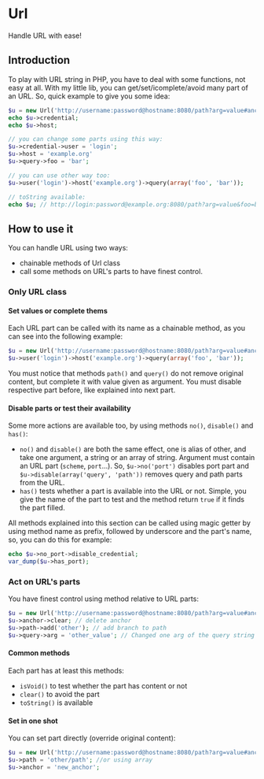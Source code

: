 # Url

Handle URL with ease!

## Introduction

To play with URL string in PHP, you have to deal with some functions, not easy at all. With my little lib, you can get/set/icomplete/avoid many part of an URL. So, quick example to give you some idea:

```php
$u = new Url('http://username:password@hostname:8080/path?arg=value#anchor');
echo $u->credential;
echo $u->host;

// you can change some parts using this way:
$u->credential->user = 'login';
$u->host = 'example.org'
$u->query->foo = 'bar';

// you can use other way too:
$u->user('login')->host('example.org')->query(array('foo', 'bar'));

// toString available:
echo $u; // http://login:password@example.org:8080/path?arg=value&foo=bar#anchor
```

## How to use it

You can handle URL using two ways:

 - chainable methods of Url class
 - call some methods on URL's parts to have finest control.

### Only URL class

#### Set values or complete thems

Each URL part can be called with its name as a chainable method, as you can see into the following example:

```php
$u = new Url('http://username:password@hostname:8080/path?arg=value#anchor');
$u->user('login')->host('example.org')->query(array('foo', 'bar'));
```
You must notice that methods `path()` and `query()` do not remove original content, but complete it with value given as argument. You must disable respective part before, like explained into next part.

#### Disable parts or test their availability

Some more actions are available too, by using methods `no()`, `disable()` and `has()`:

 - `no()` and `disable()` are both the same effect, one is alias of other, and take one argument, a string or an array of string. Argument must contain an URL part (`scheme`, `port`…). So, `$u->no('port')` disables port part and `$u->disable(array('query', 'path'))` removes query and path parts from the URL.
 - `has()` tests whether a part is available into the URL or not. Simple, you give the name of the part to test and the method return `true` if it finds the part filled.

All methods explained into this section can be called using magic getter by using method name as prefix, followed by underscore and the part's name, so, you can do this for example:

```php
echo $u->no_port->disable_credential;
var_dump($u->has_port);
```

### Act on URL's parts

You have finest control using method relative to URL parts:

```php
$u = new Url('http://username:password@hostname:8080/path?arg=value#anchor');
$u->anchor->clear; // delete anchor
$u->path->add('other'); // add branch to path
$u->query->arg = 'other_value'; // Changed one arg of the query string
```

#### Common methods

Each part has at least this methods:

 - `isVoid()` to test whether the part has content or not
 - `clear()` to avoid the part
 - `toString()` is available

#### Set in one shot

You can set part directly (override original content):

```php
$u = new Url('http://username:password@hostname:8080/path?arg=value#anchor');
$u->path = 'other/path'; //or using array
$u->anchor = 'new_anchor';
```


